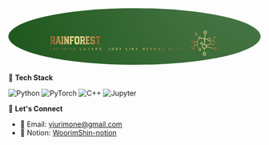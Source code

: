 <div align="center">
 <img src="images/스크린샷 2025-07-17 010839.png" width = 1000 style="border-radius: 50%" />
</div>

🌳 **Tech Stack**

![Python](https://img.shields.io/badge/Python-3776AB?style=flat&logo=python&logoColor=white)
![PyTorch](https://img.shields.io/badge/PyTorch-EE4C2C?style=flat&logo=pytorch&logoColor=white)
![C++](https://img.shields.io/badge/C++-00599C?style=flat&logo=c%2B%2B&logoColor=white)
![Jupyter](https://img.shields.io/badge/Jupyter-F37626?style=flat&logo=jupyter&logoColor=white)

🌳 **Let's Connect**

- 🌿 Email: [yiurimone@gmail.com](yiurimone@gmail.com)  
- 🌿 Notion: [WoorimShin-notion](https://spotted-beard-c11.notion.site/Woorim-Shin-232b3a32364e80179d32ce24e439487f?source=copy_link)

  
